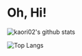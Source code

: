 # Oh, Hi!

![kaori02's github stats](https://github-readme-stats.vercel.app/api?username=kaori02&show_icons=true&text_color=1b262c&title_color=0f4c75&icon_color=bbe1fa)

![Top Langs](https://github-readme-stats.vercel.app/api/top-langs/?username=kaori02&layout=compact&text_color=1b262c&title_color=0f4c75&icon_color=bbe1fa)
